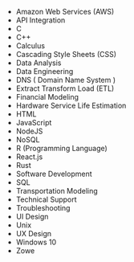 - Amazon Web Services (AWS)
- API Integration
- C
- C++
- Calculus
- Cascading Style Sheets (CSS)
- Data Analysis
- Data Engineering
- DNS ( Domain Name System )
- Extract Transform Load (ETL)
- Financial Modeling
- Hardware Service Life Estimation
- HTML
- JavaScript
- NodeJS
- NoSQL
- R (Programming Language)
- React.js
- Rust
- Software Development
- SQL
- Transportation Modeling
- Technical Support
- Troubleshooting
- UI Design
- Unix
- UX Design
- Windows 10
- Zowe
